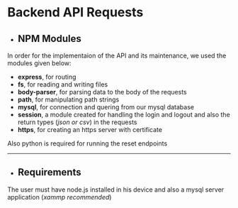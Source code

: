 # Backend API Requests

- ## NPM Modules

In order for the implementaion of the API and its maintenance, we used the modules given below:

- **express**, for routing
- **fs**, for reading and writing files
- **body-parser**, for parsing data to the body of the requests
- **path**, for manipulating path strings
- **mysql**, for connection and quering from our mysql database
- **session**, a module created for handling the login and logout and also the return types (*json or csv*) in the requests
- **https**, for creating an https server with certificate

Also python is required for running the reset endpoints

---
- ## Requirements

The user must have node.js installed in his device and also a mysql server application (*xammp recommended*) 
